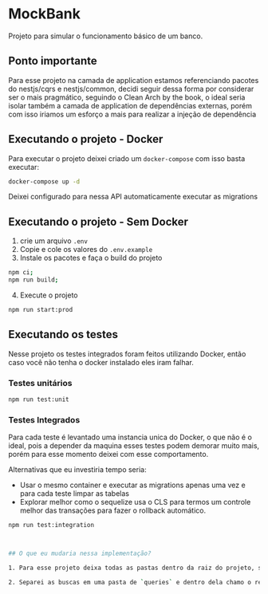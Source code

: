 # MockBank

Projeto para simular o funcionamento básico de um banco.

## Ponto importante

Para esse projeto na camada de application estamos referenciando pacotes do nestjs/cqrs e nestjs/common, decidi seguir dessa forma por considerar ser o mais pragmático, seguindo o Clean Arch by the book, o ideal seria isolar também a camada de application de dependências externas, porém com isso iriamos um esforço a mais para realizar a injeção de dependência

## Executando o projeto - Docker

Para executar o projeto deixei criado um `docker-compose` com isso basta executar:

```sh
docker-compose up -d
```

Deixei configurado para nessa API automaticamente executar as migrations

## Executando o projeto - Sem Docker

1. crie um arquivo `.env`
2. Copie e cole os valores do `.env.example`
3. Instale os pacotes e faça o build do projeto

```sh
npm ci;
npm run build;
```

4. Execute o projeto

```sh
npm run start:prod
```

## Executando os testes

Nesse projeto os testes integrados foram feitos utilizando Docker, então caso você não tenha o docker instalado eles iram falhar.

### Testes unitários

```sh
npm run test:unit
```

### Testes Integrados

Para cada teste é levantado uma instancia unica do Docker, o que não é o ideal, pois a depender da maquina esses testes podem demorar muito mais, porém para esse momento deixei com esse comportamento.

Alternativas que eu investiria tempo seria:

- Usar o mesmo container e executar as migrations apenas uma vez e para cada teste limpar as tabelas
- Explorar melhor como o sequelize usa o CLS para termos um controle melhor das transações para fazer o rollback automático.

```sh
npm run test:integration



## O que eu mudaria nessa implementação?

1. Para esse projeto deixa todas as pastas dentro da raiz do projeto, se fosse um projeto com um escopo maior avaliaria colocar em pasta de módulos e seguindo a estrutura proposta, com isso chegaríamos em um monólito modular.

2. Separei as buscas em uma pasta de `queries` e dentro dela chamo o repository para trazer os dados do agregados e fazendo o calculo em memoria  do saldo da conta, em cenários onde existem diversas transações isso pode não ser o ideal, com isso iria para uma abordagem mais pragmática de deixar para os casos de apenas busca chamarem diretamente o SQL e deixando todo o calculo "pesado" para o banco de dados.
```

